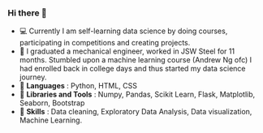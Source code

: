 ### Hi there 👋

- :computer: Currently I am self-learning data science by doing courses, participating in competitions and creating projects.
- :adult: I graduated a mechanical engineer, worked in JSW Steel for 11 months. Stumbled upon a machine learning course (Andrew Ng ofc) I had enrolled back in college days and thus started my data science journey.
- :snake: **Languages** : Python, HTML, CSS
- :toolbox: **Libraries and Tools** : Numpy, Pandas, Scikit Learn, Flask, Matplotlib, Seaborn, Bootstrap 
- :wrench: **Skills** : Data cleaning, Exploratory Data Analysis, Data visualization, Machine Learning.

